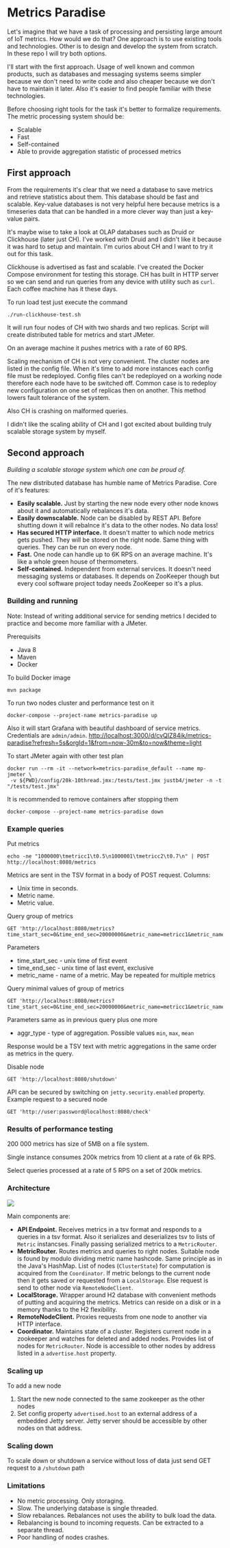 # Metrics Paradise

Let's imagine that we have a task of processing and persisting large amount of IoT metrics. How would we do that? One approach is to use existing tools and technologies. Other is to design and develop the system from scratch. In these repo I will try both options.

I'll start with the first approach. Usage of well known and common products, such as databases and messaging systems seems simpler because we don't need to write code and also cheaper because we don't have to maintain it later. Also it's easier to find people familiar with these technologies. 

Before choosing right tools for the task it's better to formalize requirements. The metric processing system should be:
* Scalable
* Fast
* Self-contained 
* Able to provide aggregation statistic of processed metrics


## First approach
From the requirements it's clear that we need a database to save metrics and retrieve statistics about them. This database should be fast and scalable. Key-value databases is not very helpful here because metrics is a timeseries data that can be handled in a more clever way than just a key-value pairs. 

It's maybe wise to take a look at OLAP databases such as Druid or Clickhouse (later just CH). I've worked with Druid and I didn't like it because it was hard to setup and maintain. I'm curios about CH and I want to try it out for this task.

Clickhouse is advertised as fast and scalable. I've created the Docker Compose environment for testing this storage. CH has built in HTTP server so we can send and run queries from any device with utility such as `curl`. Each coffee machine has it these days.

To run load test just execute the command
```
./run-clickhouse-test.sh
```

It will run four nodes of CH with two shards and two replicas. Script will create distributed table for metrics and start JMeter.

On an average machine it pushes metrics with a rate of 60 RPS.

Scaling mechanism of CH is not very convenient. The cluster nodes are listed in the config file. When it's time to add more instances each config file must be redeployed. Config files can't be redeployed on a working node therefore each node have to be switched off. Common case is to redeploy new configuration on one set of replicas then on another. This method lowers fault tolerance of the system.

Also CH is crashing on malformed queries.

I didn't like the scaling ability of CH and I got excited about building truly scalable storage system by myself.

## Second approach

*Building a scalable storage system which one can be proud of.*

The new distributed database has humble name of Metrics Paradise. Core of it's features:

* __Easily scalable.__
Just by starting the new node every other node knows about it and automatically rebalances it's data.
* __Easily downscalable.__ 
Node can be disabled by REST API. Before shutting down it will rebalnce it's data to the other nodes. No data loss!
* __Has secured HTTP interface.__
It doesn't matter to which node metrics gets pushed. They will be stored on the right node. Same thing with queries. They can be run on every node.
* __Fast.__
One node can handle up to 6K RPS on an average machine. It's like a whole green house of thermometers.
* __Self-contained.__
Independent from external services. It doesn't need messaging systems or databases. It depends on ZooKeeper though but every cool software project today needs ZooKeeper so it's a plus.

### Building and running

Note: Instead of writing additional service for sending metrics I decided to practice and become more familiar with a JMeter.

Prerequisits
* Java 8
* Maven
* Docker

To build Docker image
```
mvn package
```

To run two nodes cluster and performance test on it
```
docker-compose --project-name metrics-paradise up
```
Also it will start Grafana with beautiful dashboard of service metrics. Credentials are `admin/admin`.
<http://localhost:3000/d/cvQIZ84ik/metrics-paradise?refresh=5s&orgId=1&from=now-30m&to=now&theme=light>

To start JMeter again with other test plan
```
docker run --rm -it --network=metrics-paradise_default --name mp-jmeter \
 -v ${PWD}/config/20k-10thread.jmx:/tests/test.jmx justb4/jmeter -n -t "/tests/test.jmx"
```
It is recommended to remove containers after stopping them
```
docker-compose --project-name metrics-paradise down
```

### Example queries

Put metrics
```
echo -ne "1000000\tmetricc1\t0.5\n1000001\tmetricc2\t0.7\n" | POST http://localhost:8080/metrics
```
Metrics are sent in the TSV format in a body of POST request.
Columns: 
* Unix time in seconds.
* Metric name.
* Metric value.

Query group of metrics
```
GET 'http://localhost:8080/metrics?time_start_sec=0&time_end_sec=20000000&metric_name=metricc1&metric_name=metricc2'
```
Parameters
* time_start_sec - unix time of first event
* time_end_sec - unix time of last event, exclusive
* metric_name - name of a metric. May be repeated for multiple metrics

Query minimal values of group of metrics
```
GET 'http://localhost:8080/metrics?time_start_sec=0&time_end_sec=20000000&metric_name=metricc1&metric_name=metricc2&aggr_type=min'
```
Parameters same as in previous query plus one more
* aggr_type - type of aggregation. Possible values `min`, `max`, `mean`

Response would be a TSV text with metric aggregations in the same order as metrics in the query.

Disable node
```
GET 'http://localhost:8080/shutdown'
```

API can be secured by switching on `jetty.security.enabled` property.
Example request to a secured node
```
GET 'http://user:password@localhost:8080/check'
```

### Results of performance testing

200 000 metrics has size of 5MB on a file system. 

Single instance consumes 200k metrics from 10 client at a rate of 6k RPS.

Select queries processed at a rate of 5 RPS on a set of 200k metrics.

### Architecture

![](architecture.png)


Main components are:
* __API Endpoint.__ Receives metrics in a tsv format and responds to a queries in a tsv format. Also it serializes and deserializes tsv to lists of `Metric` instancses. Finally passing serialized metrics to a `MetricRouter`.
* __MetricRouter.__ Routes metrics and queries to right nodes. Suitable node is found by modulo dividing metric name hashcode. Same principle as in the Java's HashMap. List of nodes (`ClusterState`) for computation is acquired from the `Coordinator`. If metric belongs to the current node then it gets saved or requested from a `LocalStorage`. Else request is send to other node via `RemoteNodeClient`.
* __LocalStorage.__ Wrapper around H2 database with convenient methods of putting and acquiring the metrics. Metrics can reside on a disk or in a memory thanks to the H2 flexibility.
* __RemoteNodeClient.__ Proxies requests from one node to another via HTTP interface. 
* __Coordinator.__ Maintains state of a cluster. Registers current node in a zookeeper and watches for deleted and added nodes. Provides list of nodes for `MetricRouter`. Node is accessible to other nodes by address listed in a `advertise.host` property. 

### Scaling up

To add a new node 
1. Start the new node connected to the same zookeeper as the other nodes
2. Set config property `advertised.host` to an external address of a embedded Jetty server. Jetty server should be accessible by other nodes on that address. 

### Scaling down
To scale down or shutdown a service without loss of data just send GET request to a `/shutdown` path

### Limitations

* No metric processing. Only storaging.
* Slow. The underlying database is single threaded.
* Slow rebalances. Rebalances not uses the ability to bulk load the data.
* Rebalancing is bound to incoming requests. Can be extracted to a separate thread.
* Poor handling of nodes crashes.





